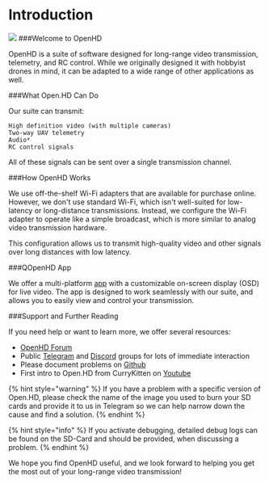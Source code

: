 # Introduction

![](.gitbook/assets/plain\_openhd\_logo.jpg)
###Welcome to OpenHD

OpenHD is a suite of software designed for long-range video transmission, telemetry, and RC control. 
While we originally designed it with hobbyist drones in mind, it can be adapted to a wide range of other applications as well.

###What Open.HD Can Do

Our suite can transmit:

    High definition video (with multiple cameras)
    Two-way UAV telemetry
    Audio*
    RC control signals

All of these signals can be sent over a single transmission channel.

###How OpenHD Works

We use off-the-shelf Wi-Fi adapters that are available for purchase online. However, we don't use standard Wi-Fi, which isn't well-suited for low-latency or long-distance transmissions. Instead, we configure the Wi-Fi adapter to operate like a simple broadcast, which is more similar to analog video transmission hardware.

This configuration allows us to transmit high-quality video and other signals over long distances with low latency.

###QOpenHD App

We offer a multi-platform [app](https://github.com/OpenHD/QOpenHD/releases) with a customizable on-screen display (OSD) for live video. The app is designed to work seamlessly with our suite, and allows you to easily view and control your transmission.

###Support and Further Reading

If you need help or want to learn more, we offer several resources:

* [OpenHD Forum](https://forum.openhdfpv.org/)
* Public [Telegram](https://t.me/OpenHD\_User) and [Discord](https://discord.gg/P9kXs9N2RP) groups for lots of immediate interaction
* Please document problems on [Github](https://github.com/OpenHD/OpenHD/issues)
* First intro to Open.HD from CurryKitten on [Youtube](https://www.youtube.com/playlist?list=PL7WaECFssECJWfTc0vKYTfUdH5y8UgdI9)

{% hint style="warning" %}
If you have a problem with a specific version of Open.HD, please check the name of the image you used to burn your SD cards and provide it to us in Telegram so we can help narrow down the cause and find a solution.
{% endhint %}

{% hint style="info" %}
If you activate debugging, detailed debug logs can be found on the SD-Card and should be provided, when discussing a problem.
{% endhint %}

We hope you find OpenHD useful, and we look forward to helping you get the most out of your long-range video transmission!

